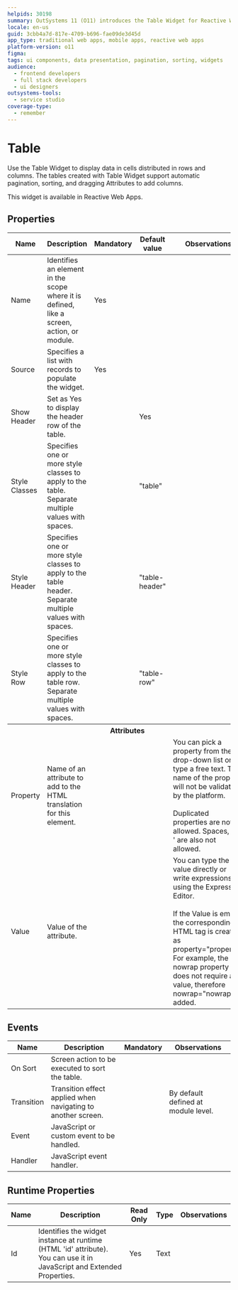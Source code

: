 ```yaml
---
helpids: 30198
summary: OutSystems 11 (O11) introduces the Table Widget for Reactive Web Apps, featuring automatic pagination, sorting, and customizable columns.
locale: en-us
guid: 3cbb4a7d-817e-4709-b696-fae09de3d45d
app_type: traditional web apps, mobile apps, reactive web apps
platform-version: o11
figma:
tags: ui components, data presentation, pagination, sorting, widgets
audience:
  - frontend developers
  - full stack developers
  - ui designers
outsystems-tools:
  - service studio
coverage-type:
  - remember
---
```


# Table


Use the Table Widget to display data in cells distributed in rows and columns. The tables created with Table Widget support automatic pagination, sorting, and dragging Attributes to add columns.

This widget is available in Reactive Web Apps.

## Properties

<table markdown="1">
<thead>
<tr>
<th>Name</th>
<th>Description</th>
<th>Mandatory</th>
<th>Default value</th>
<th>Observations</th>
</tr>
</thead>
<tbody>
<tr>
<td title="Name">Name</td>
<td>Identifies an element in the scope where it is defined, like a screen, action, or module.</td>
<td>Yes</td>
<td></td>
<td></td>
</tr>
<tr>
<td title="Source">Source</td>
<td>Specifies a list with records to populate the widget.</td>
<td>Yes</td>
<td></td>
<td></td>
</tr>
<tr>
<td title="ShowHeader">Show Header</td>
<td>Set as Yes to display the header row of the table.</td>
<td></td>
<td>Yes</td>
<td></td>
</tr>
<tr>
<td title="Style">Style Classes</td>
<td>Specifies one or more style classes to apply to the table. Separate multiple values with spaces.</td>
<td></td>
<td>"table"</td>
<td></td>
</tr>
<tr>
<td title="StyleHeader">Style Header</td>
<td>Specifies one or more style classes to apply to the table header. Separate multiple values with spaces.</td>
<td></td>
<td>"table-header"</td>
<td></td>
</tr>
<tr>
<td title="StyleRow">Style Row</td>
<td>Specifies one or more style classes to apply to the table row. Separate multiple values with spaces.</td>
<td></td>
<td>"table-row"</td>
<td></td>
</tr>
<tr >
<th colspan="5">Attributes</th>
</tr>
<tr>
<td title="Property">Property</td>
<td>Name of an attribute to add to the HTML translation for this element.</td>
<td></td>
<td></td>
<td>You can pick a property from the drop-down list or type a free text. The name of the property will not be validated by the platform.<br/><br/>Duplicated properties are not allowed. Spaces, " or ' are also not allowed.</td>
</tr>
<tr>
<td title="Value">Value</td>
<td>Value of the attribute.</td>
<td></td>
<td></td>
<td>You can type the value directly or write expressions using the Expression Editor.<br/><br/>If the Value is empty, the corresponding HTML tag is created as property="property". For example, the nowrap property does not require a value, therefore nowrap="nowrap" is added.</td>
</tr>
</tbody>
</table>

## Events

<table markdown="1">
<thead>
<tr>
<th>Name</th>
<th>Description</th>
<th>Mandatory</th>
<th>Observations</th>
</tr>
</thead>
<tbody>
<tr>
<td title="OnSort">On Sort</td>
<td>Screen action to be executed to sort the table.</td>
<td></td>
<td></td>
</tr>
<tr>
<td title="Transition">Transition</td>
<td>Transition effect applied when navigating to another screen.</td>
<td></td>
<td>By default defined at module level.</td>
</tr>
<tr>
<td title="EventName">Event</td>
<td>JavaScript or custom event to be handled.</td>
<td></td>
<td></td>
</tr>
<tr>
<td title="Handler">Handler</td>
<td>JavaScript event handler.</td>
<td></td>
<td></td>
</tr>
</tbody>
</table>

## Runtime Properties

<table markdown="1">
<thead>
<tr>
<th>Name</th>
<th>Description</th>
<th>Read Only</th>
<th>Type</th>
<th>Observations</th>
</tr>
</thead>
<tbody>
<tr>
<td>Id</td>
<td>Identifies the widget instance at runtime (HTML 'id' attribute). You can use it in JavaScript and Extended Properties.</td>
<td>Yes</td>
<td>Text</td>
<td></td>
</tr>
</tbody>
</table>

